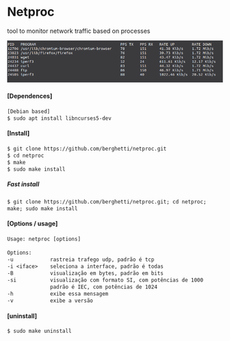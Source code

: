 # Netproc

tool to monitor network traffic based on processes


![Alt Text](img/print.png)


#### [Dependences]
    [Debian based]
    $ sudo apt install libncurses5-dev

#### [Install]
    $ git clone https://github.com/berghetti/netproc.git
    $ cd netproc
    $ make
    $ sudo make install
   
##### Fast install
    $ git clone https://github.com/berghetti/netproc.git; cd netproc; make; sudo make install
    
#### [Options / usage]
    Usage: netproc [options]

    Options:
    -u            rastreia trafego udp, padrão é tcp
    -i <iface>    seleciona a interface, padrão é todas
    -B            visualização em bytes, padrão em bits
    -si           visualização com formato SI, com potências de 1000
                  padrão é IEC, com potências de 1024
    -h            exibe essa mensagem
    -v            exibe a versão
    
#### [uninstall]
    $ sudo make uninstall
